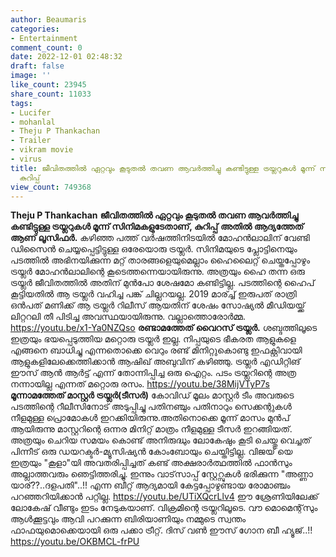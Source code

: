```yaml
---
author: Beaumaris
categories:
- Entertainment
comment_count: 0
date: 2022-12-01 02:48:32
draft: false
image: ''
like_count: 23945
share_count: 11033
tags:
- Lucifer
- mohanlal
- Theju P Thankachan
- Trailer
- vikram movie
- virus
title: ജീവിതത്തിൽ ഏറ്റവും കൂടുതൽ തവണ ആവർത്തിച്ചു കണ്ടിട്ടുള്ള ട്രയ്ലറുകൾ മൂന്ന് സിനിമകളുടേതാണ്,
  കുറിപ്പ്
view_count: 749368
---
```


**Theju P Thankachan** **ജീവിതത്തിൽ ഏറ്റവും കൂടുതൽ തവണ ആവർത്തിച്ചു കണ്ടിട്ടുള്ള ട്രയ്ലറുകൾ മൂന്ന് സിനിമകളുടേതാണ്, കുറിപ്പ്** **അതിൽ ആദ്യത്തേത് ആണ് ലൂസിഫർ.** കഴിഞ്ഞ പത്ത് വർഷത്തിനിടയിൽ മോഹൻലാലിന് വേണ്ടി ഡിസൈൻ ചെയ്യപ്പെട്ടിട്ടുള്ള ഒരേയൊരു ട്രയ്ലർ. സിനിമയുടെ പ്ലോട്ടിനെയും പടത്തിൽ അഭിനയിക്കുന്ന മറ്റ് താരങ്ങളെയുമെല്ലാം ഹൈലൈറ്റ് ചെയ്തപ്പോഴും ട്രയ്ലർ മോഹൻലാലിന്റെ കൂടെത്തന്നെയായിരുന്നു. അത്രയും ഹൈ തന്ന ഒരു ട്രയ്ലർ ജീവിതത്തിൽ അതിന് മുൻപോ ശേഷമോ കണ്ടിട്ടില്ല. പടത്തിന്റെ ഹൈപ് കൂട്ടിയതിൽ ആ ട്രയ്ലർ വഹിച്ച പങ്ക് ചില്ലറയല്ല. 2019 മാര്ച്ച് ഇരുപത് രാത്രി ഒൻപത് മണിക്ക് ആ ട്രയ്ലർ റിലീസ് ആയതിന് ശേഷം സോഷ്യൽ മീഡിയയ്ക്ക് ലിറ്ററലി തീ പിടിച്ച അവസ്ഥയായിരുന്നു. വല്ലാത്തൊരോർമ്മ. https://youtu.be/x1-Ya0NZQso **രണ്ടാമത്തേത് വൈറസ് ട്രയ്ലർ.** ശബ്ദത്തിലൂടെ ഇത്രയും ഭയപ്പെടുത്തിയ മറ്റൊരു ട്രയ്ലർ ഇല്ല. നിപ്പയുടെ ഭീകരത ആളുകളെ എങ്ങനെ ബാധിച്ചു എന്നതൊക്കെ വെറും രണ്ട് മിനിറ്റുകൊണ്ടു ഇഫക്റ്റിവായി ആളുകളിലേക്കെത്തിക്കാൻ ആഷിഖ് അബുവിന് കഴിഞ്ഞു. ട്രയ്ലർ എഡിറ്റിങ് ഈസ്‌ ആൻ ആർട്ട് എന്ന് തോന്നിപ്പിച്ച ഒരു ഐറ്റം. പടം ട്രയ്ലറിന്റെ അത്ര നന്നായില്ല എന്നത് മറ്റൊരു രസം. https://youtu.be/38MijVTyP7s **മൂന്നാമത്തേത് മാസ്റ്റർ ട്രയ്ലർ(ടീസർ)** കോവിഡ് മൂലം മാസ്റ്റർ ടീം അവരുടെ പടത്തിന്റെ റീലീസിനോട് അടുപ്പിച്ചു പതിനഞ്ചും പതിനാറും സെക്കന്റുകൾ നീളമുള്ള പ്രൊമോകൾ ഇറക്കിയിരുന്നു.അതിനൊക്കെ മൂന്ന് മാസം മുൻപ് ആയിരുന്നു മാസ്റ്ററിന്റെ ഒന്നര മിനിറ്റ് മാത്രം നീളമുള്ള ടീസർ ഇറങ്ങിയത്. അത്രയും ചെറിയ സമയം കൊണ്ട് അനിരുദ്ധും ലോകേഷും കൂടി ചെയ്തു വെച്ചത് പിന്നീട് ഒരു ഡയറക്ടർ-മ്യൂസിഷ്യൻ കോംബോയും ചെയ്തിട്ടില്ല. വിജയ് യെ ഇത്രയും "കൂളാ"യി അവതരിപ്പിച്ചത് കണ്ട് അക്ഷരാർത്ഥത്തിൽ ഫാൻസും അല്ലാത്തവരും ഞെട്ടിത്തരിച്ചു. ഇന്നും വാട്‌സാപ്പ് സ്റ്റേറ്സുകൾ ഭരിക്കുന്ന "അണ്ണാ യാര്??..ദളപതി"..!! എന്ന ബീറ്റ് ആദ്യമായി കേട്ടപ്പോഴുണ്ടായ രോമാഞ്ചം പറഞ്ഞറിയിക്കാൻ പറ്റില്ല. https://youtu.be/UTiXQcrLlv4 ഈ ശ്രേണിയിലേക്ക് ലോകേഷ് വീണ്ടും ഇടം നേടുകയാണ്. വിക്രമിന്റെ ട്രയ്ലറിലൂടെ. വൗ മൊമെന്റ്‌സും ആൾക്കൂട്ടവും ആവി പറക്കുന്ന ബിരിയാണിയും നമ്മുടെ സ്വന്തം ഫാഫയുമൊക്കെയായി ഒരു പക്കാ ട്രീറ്റ്. ദിസ് വൺ ഈസ് ഗോന ബീ ഹ്യൂജ്..!! https://youtu.be/OKBMCL-frPU